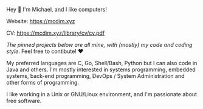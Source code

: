 Hey 👋
I'm Michael, and I like computers!

Website: https://mcdim.xyz

CV: https://mcdim.xyz/library/cv/cv.pdf

*The pinned projects below are all mine, with (mostly) my code and coding style*. Feel free to contibute! ❤️

My preferred languages are C, Go, Shell/Bash, Python but I can also code in Java and others. I'm mostly interested in systems programming, embedded systems, back-end programming, DevOps / System Administration and other forms of programming.

I like working in a Unix or GNU/Linux environment, and I'm passionate about free software.
